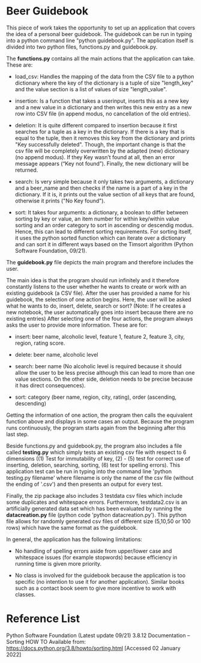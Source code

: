 # Beer Guidebook

This piece of work takes the opportunity to set up an application that covers the idea of a personal beer guidebook. The guidebook can be run in typing into a python command line "python guidebook.py". The application itself is divided into two python files, functions.py and guidebook.py. 

The **functions.py** contains all the main actions that the application can take. These are:

* load_csv: Handles the mapping of the data from the CSV file to a python dictionary where the key of the dictionary is a tuple of size "length_key" and the value section is a list of values of size "length_value".

* insertion: Is a function that takes a userinput, inserts this as a new key and a new value in a dictionary and then writes this new entry as a new row into CSV file (in append modus, no cancellation of the old entries).  

* deletion: It is quite different compared to insertion because it first searches for a tuple as a key in the dictionary. If there is a key that is equal to the tuple, then it removes this key from the dictionary and prints "Key successfully deleted". Though, the important change is that the csv file will be completely overwritten by the adapted (new) dictionary (no append modus). If they Key wasn’t found at all, then an error message appears (“Key not found”). Finally, the new dictionary will be returned.

* search: Is very simple because it only takes two arguments, a dictionary and a beer_name and then checks if the name is a part of a key in the dictionary. If it is, it prints out the value section of all keys that are found, otherwise it prints ("No Key found").

* sort: It takes four arguments: a dictionary, a boolean to differ between sorting by key or value, an item number for within key/within value sorting and an order category to sort in ascending or descendig modus. Hence, this can lead to different sorting requirements. For sorting itself, it uses the python sorted function which can iterate over a dictionary and can sort it in different ways based on the Timsort algorithm (Python Software Foundation, 09/21).

The **guidebook.py** file depicts the main program and therefore includes the user. 

The main idea is that the program should run infinitely and it therefore constantly listens to the user whether he wants to create or work with an existing guidebook (a CSV file). After the user has provided a name for his guidebook, the selection of one action begins. Here, the user will be asked what he wants to do, insert, delete, search or sort? (Note: If he creates a new notebook, the user automatically goes into insert because there are no existing entries) After selecting one of the four actions, the program always asks the user to provide more information. These are for:

* insert: beer name, alcoholic level, feature 1, feature 2, feature 3, city, region, rating score.
 
* delete: beer name, alcoholic level

* search: beer name (No alcoholic level is required because it should allow the user to be less precise although this can lead to more than one value sections. On the other side, deletion needs to be precise because it has direct consequences).

* sort: category (beer name, region, city, rating), order (ascending, descending)

Getting the information of one action, the program then calls the equivalent function above and displays in some cases an output. Because the program runs continuously, the program starts again from the beginning after this last step.

Beside functions.py and guidebook.py, the program also includes a file called **testing.py** which simply tests an existing csv file with respect to 6 dimensions ((1) Test for immutability of key, (2) - (5) test for correct use of inserting, deletion, searching, sorting, (6) test for spelling errors). This application test can be run in typing into the command line 'python testing.py filename' where filename is only the name of the csv file (without the ending of '.csv') and then presents an output for every test.

Finally, the zip package also includes 3 testdata csv files which include some duplicates and whitespace errors. Furthermore, testdata2.csv is an artificially generated data set which has been evaluated by running the **datacreation.py** file (python code 'python datacreation.py'). This python file allows for randomly generated csv files of different size (5,10,50 or 100 rows) which have the same format as the guidebook. 

In general, the application has the following limitations:

* No handling of spelling errors aside from upper/lower case and whitespace issues (for example stopwords) because efficiency in running time is given more priority.

* No class is involved for the guidebook because the application is too specific (no intention to use it for another application). Similar books such as a contact book seem to give more incentive to work with classes.

Reference List
==============

Python Software Foundation (Latest update 09/21) 3.8.12 Documentation – Sorting HOW TO Available from: https://docs.python.org/3.8/howto/sorting.html [Accessed 02 January 2022]





 
 